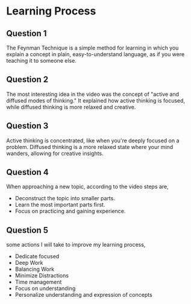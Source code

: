 
# Learning Process
## Question 1 
 The Feynman Technique is a simple method for learning in which you explain a concept in plain, easy-to-understand language, as if you were teaching it to someone else.


## Question 2
The most interesting idea in the video was the concept of "active and diffused modes of thinking." It explained how active thinking is focused, while diffused thinking is more relaxed and creative.

## Question 3
Active thinking is concentrated, like when you're deeply focused on a problem. Diffused thinking is a more relaxed state where your mind wanders, allowing for creative insights.

## Question 4
When approaching a new topic, according to the video steps are,
- Deconstruct the topic into smaller parts.
- Learn the most important parts first.
- Focus on practicing and gaining experience.

## Question 5
some actions I will take to improve my learning process,
- Dedicate focused 
- Deep Work 
- Balancing Work
- Minimize Distractions
- Time  management
- Focus on understanding
- Personalize  understanding and expression of concepts
